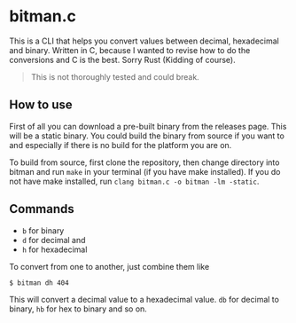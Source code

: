 # bitman.c

This is a CLI that helps you convert values between decimal, hexadecimal and binary.
Written in C, because I wanted to revise how to do the conversions and C is the best. Sorry Rust (Kidding of course).

> This is not thoroughly tested and could break.

## How to use
First of all you can download a pre-built binary from the releases page. This will be a static binary.
You could build the binary from source if you want to and especially if there is no build for the platform you are on.

To build from source, first clone the repository, then change directory into bitman and run `make` in your terminal (if you have make installed). If you do not have make installed, run `clang bitman.c -o bitman -lm -static`.

## Commands
- `b` for binary
- `d` for decimal and
- `h` for hexadecimal

To convert from one to another, just combine them like
```shell
$ bitman dh 404
```
This will convert a decimal value to a hexadecimal value. `db` for decimal to binary, `hb` for hex to binary and so on.

